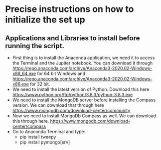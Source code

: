 # Precise instructions on how to initialize the set up

## Applications and Libraries to install before running the script.
- First thing is to install the Anaconda application, we need it to access the Terminal and the Jupiter notebook. You can download it through https://repo.anaconda.com/archive/Anaconda3-2020.02-Windows-x86_64.exe for 64 bit Windows and https://repo.anaconda.com/archive/Anaconda3-2020.02-Windows-x86.exe for 32 bit. 
- We need to install the latest version of Python. Download this here https://www.python.org/ftp/python/3.8.3/python-3.8.3.exe
- We need to install the MongoDB server before installing the Compass version. We can download that through here https://www.mongodb.com/download-center/community
- Now we need to install MongoDb Compass as well. We can download this through here. https://www.mongodb.com/download-center/compass
- Go to Anaconda Terminal and type:
  - pip install tweepy 
  - pip install pymongo[srv]
